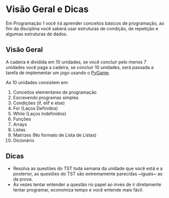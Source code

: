 # Visão Geral e Dicas

Em Programação 1 você irá aprender conceitos básicos de programação, ao fim da disciplina você saberá usar estruturas de condição, de repetição e algumas estruturas de dados.

## Visão Geral

A cadeira é dividida em 10 unidades, se você concluir pelo menos 7 unidades você paga a cadeira, se concluir 10 unidades, será passada a tarefa de implementar um jogo usando o [PyGame](https://www.pygame.org/).

As 10 unidades consistem em:

1. Conceitos elementares de programação
2. Escrevendo programas simples
3. Condições (if, elif e else)
4. For (Laços Definidos)
5. While (Laços Indefinidos)
6. Funções
7. Arrays
8. Listas
9. Matrizes (No formato de Lista de Listas)
10. Dicionário


## Dicas

- Resolva as questões do TST toda semana da unidade que você está e a posterior, as questões do TST são extremamente parecidas ~iguais~ as da prova.
- Às vezes tentar entender a questão no papel ao invés de ir diretamente tentar programar, economiza tempo e você entende mais fácil.
